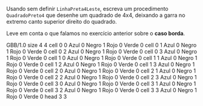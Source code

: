 Usando sem definir `LinhaPreta4Leste`, escreva um procedimento `QuadradoPreto4` que desenhe um quadrado de 4x4, deixando a garra no extremo canto superior direito do quadrado.

Leve em conta o que  falamos no  exercício anterior sobre o **caso borda**.

<gs-board>
  GBB/1.0
    size 4 4
     cell 0 0 Azul 0 Negro 1 Rojo 0 Verde 0
     cell 0 1 Azul 0 Negro 1 Rojo 0 Verde 0
     cell 0 2 Azul 0 Negro 1 Rojo 0 Verde 0
     cell 0 3 Azul 0 Negro 1 Rojo 0 Verde 0
     cell 1 0 Azul 0 Negro 1 Rojo 0 Verde 0
     cell 1 1 Azul 0 Negro 1 Rojo 0 Verde 0
     cell 1 2 Azul 0 Negro 1 Rojo 0 Verde 0
     cell 1 3 Azul 0 Negro 1 Rojo 0 Verde 0
     cell 2 0 Azul 0 Negro 1 Rojo 0 Verde 0
     cell 2 1 Azul 0 Negro 1 Rojo 0 Verde 0
     cell 2 2 Azul 0 Negro 1 Rojo 0 Verde 0
     cell 2 3 Azul 0 Negro 1 Rojo 0 Verde 0
     cell 3 0 Azul 0 Negro 1 Rojo 0 Verde 0
     cell 3 1 Azul 0 Negro 1 Rojo 0 Verde 0
     cell 3 2 Azul 0 Negro 1 Rojo 0 Verde 0
     cell 3 3 Azul 0 Negro 1 Rojo 0 Verde 0
     head 3 3
</gs-board>
